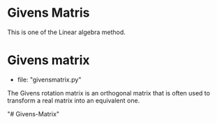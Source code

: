 # Givens Matris 
This is one of the Linear algebra method.

# Givens matrix

- file: "givensmatrix.py"

The Givens rotation matrix is an orthogonal matrix that is often used to transform a real matrix into an equivalent one.

"# Givens-Matrix" 
